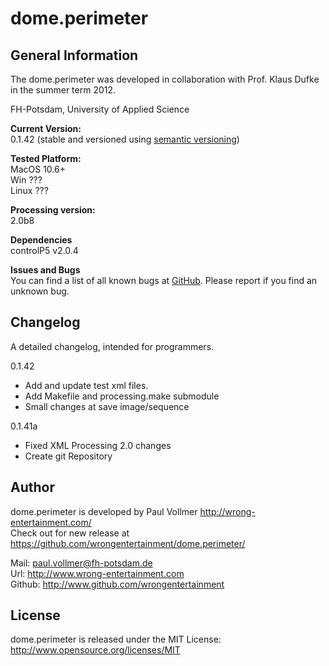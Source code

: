 # dome.perimeter


## General Information
The dome.perimeter was developed in collaboration with Prof. Klaus Dufke in the summer term 2012.  
  
FH-Potsdam, University of Applied Science

  
**Current Version:**  
0.1.42 (stable and versioned using [semantic versioning](http://semver.org/))   
  
**Tested Platform:**  
MacOS 10.6+  
Win ???  
Linux ???  

**Processing version:**  
2.0b8  

**Dependencies**  
controlP5 v2.0.4  

**Issues and Bugs**  
You can find a list of all known bugs at [GitHub](https://github.com/wrongentertainment/dome.perimeter/issues). Please report if you find an unknown bug.  


## Changelog  
A detailed changelog, intended for programmers.  
  
0.1.42  
- Add and update test xml files.
- Add Makefile and processing.make submodule
- Small changes at save image/sequence

0.1.41a  
- Fixed XML Processing 2.0 changes
- Create git Repository  
  
  
## Author  
dome.perimeter is developed by Paul Vollmer http://wrong-entertainment.com/  
Check out for new release at https://github.com/wrongentertainment/dome.perimeter/  
  
Mail: paul.vollmer@fh-potsdam.de  
Url: http://www.wrong-entertainment.com  
Github: http://www.github.com/wrongentertainment  


## License 
dome.perimeter is released under the MIT License: http://www.opensource.org/licenses/MIT